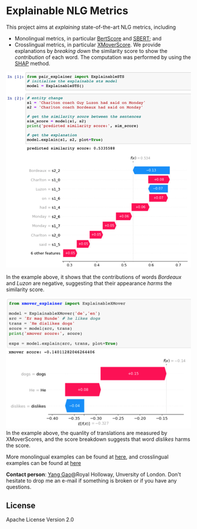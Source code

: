 # Explainable NLG Metrics

This project aims at *explaining* state-of-the-art NLG metrics, including
* Monolingual metrics, in particular [BertScore](https://openreview.net/forum?id=SkeHuCVFDr) and [SBERT](https://github.com/UKPLab/sentence-transformers); and
* Crosslingual metrics, in particular [XMoverScore](https://github.com/AIPHES/ACL20-Reference-Free-MT-Evaluation).
We provide explanations by *breaking down* the similarity score to show the *contribution* of each word. The computation was performed by using the [SHAP](https://github.com/slundberg/shap) method.  

![sts-example](docs/expl-sts-example.png)

In the example above, it shows that the contributions of words *Bordeaux* and *Luzon* are negative, suggesting that their appearance *harms* the similarity score.  

![xmover-example](docs/expl-xmover-example.png)
In the example above, the quanlity of translations are measured by XMoverScores, and the score breakdown suggests that word *dislikes* harms the score. 

More monolingual examples can be found at [here](sts_example.ipynb), and crosslingual examples can be found at [here](xmover_example.ipynb)


**Contact person**: [Yang Gao](https://sites.google.com/site/yanggaoalex/home)@Royal Holloway, Unversity of London. Don't hesitate to drop me an e-mail if something is broken or if you have any questions. 


## License
Apache License Version 2.0
